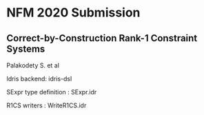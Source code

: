 # NFM 2020 Submission

## Correct-by-Construction Rank-1 Constraint Systems
Palakodety S. et al

Idris backend: idris-dsl

SExpr type definition : SExpr.idr

R1CS writers : WriteR1CS.idr
